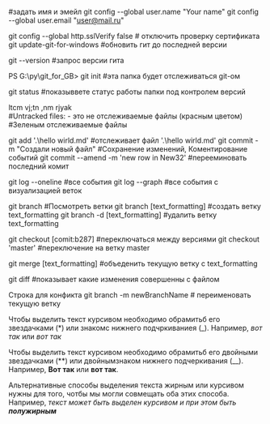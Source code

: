 #задать имя и эмейл 
git config --global user.name "Your name" 
git config --global user.email "user@mail.ru"

git config --global http.sslVerify false                # отключить проверку сертификата
git update-git-for-windows                              #обновить гит до последней версии


git --version                                           #запрос версии гита 

PS G:\py\git_for_GB> git init                           #эта папка будет отслеживаться git-ом 

git status                                              #показыввете статус работы папки под контролем версий
                                                        
ltcm vj;tn ,nm rjyak                                                        
                                                        #Untracked files: - это не отслеживаемые файлы (красным цветом)
                                                        #Зеленым отслеживаемые файлы

git add '.\hello wirld.md'                              #отслеживает файл '.\hello wirld.md'
git commit -m "Создали новый файл"                      #Сохранение изменений, Коментирование событий
git commit --amend -m 'new row in New32'                #перееминовать последний комит

git log --oneline                                       #все события
git log --graph                                         #все события c визуализацией веток
   

git branch                                              #Посмотреть ветки
git branch [text_formatting]                            #создать ветку text_formatting
git branch -d [text_formatting]                         #удалить ветку text_formatting

git checkout [comit:b287]                               #переключаться между версиями
git checkout 'master'                                   #переключение на ветку master

git merge [text_formatting]                             #объеденить текущую ветку с text_formatting

git diff                                                #показывает какие изменения совершенны с файлом



Строка для конфикта 
git branch -m newBranchName                             # переименовать текущую ветку



Чтобы выделить текст курсивом необходимо обрамитьб его звездачками (*) или знакомс нижнего подчркиваниея (_). Например, *вот так* или _вот так_
    
Чтобы выделить текст курсивом необходимо обрамитьб его двойными звездачками (**) или двойнымзнаком нижнего подчеркивания (__).
Например, **Вот так** или __вот так__.

Альтернативные способы выделения текста жирным или курсивом нужны для того, чотбы мы могли совмещать оба этих способа. Например, _текст может быть выделен курсивом и при этом быть **полужирным**_